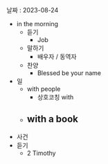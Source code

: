 날짜 : 2023-08-24
- in the morning
	- 듣기
		- Job
	- 말하기
		-  배우자 / 동역자 
	- 찬양
		- Blessed be your name
- 일
	- with people
		- 상호코칭 with 
	- with a book
		- 
- 사건
- 듣기
	- 2 Timothy
